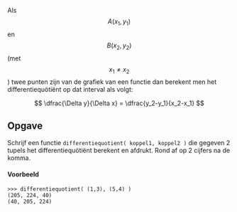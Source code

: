 Als $$A(x_1,y_1)$$ en $$B(x_2,y_2)$$ (met $$x_1 \not = x_2$$) twee punten zijn van de grafiek van een functie dan berekent men het differentiequötiënt op dat interval als volgt:

$$
\dfrac{\Delta y}{\Delta x} = \dfrac{y_2-y_1}{x_2-x_1}
$$

## Opgave
Schrijf een functie `differentiequotient( koppel1, koppel2 )` die gegeven 2 tupels het differentiequötiënt berekent en afdrukt. Rond af op 2 cijfers na de komma.

#### Voorbeeld
```
>>> differentiequotient( (1,3), (5,4) )
(205, 224, 40)
(40, 205, 224)
```